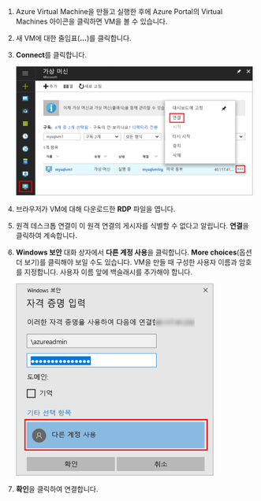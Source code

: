
1. Azure Virtual Machine을 만들고 실행한 후에 Azure Portal의 Virtual Machines 아이콘을 클릭하면 VM을 볼 수 있습니다.

1. 새 VM에 대한 줄임표(**...**)를 클릭합니다.

1. **Connect**를 클릭합니다.

   ![포털에서 VM에 연결](./media/virtual-machines-sql-server-remote-desktop-connect/azure-virtual-machine-connect.png)

1. 브라우저가 VM에 대해 다운로드한 **RDP** 파일을 엽니다.

1. 원격 데스크톱 연결이 이 원격 연결의 게시자를 식별할 수 없다고 알립니다. **연결**을 클릭하여 계속합니다.

1. **Windows 보안** 대화 상자에서 **다른 계정 사용**을 클릭합니다. **More choices**(옵션 더 보기)를 클릭해야 보일 수도 있습니다. VM을 만들 때 구성한 사용자 이름과 암호를 지정합니다. 사용자 이름 앞에 백슬래시를 추가해야 합니다.

   ![원격 데스크톱 인증](./media/virtual-machines-sql-server-remote-desktop-connect/remote-desktop-connect.png)

1. **확인**을 클릭하여 연결합니다.
